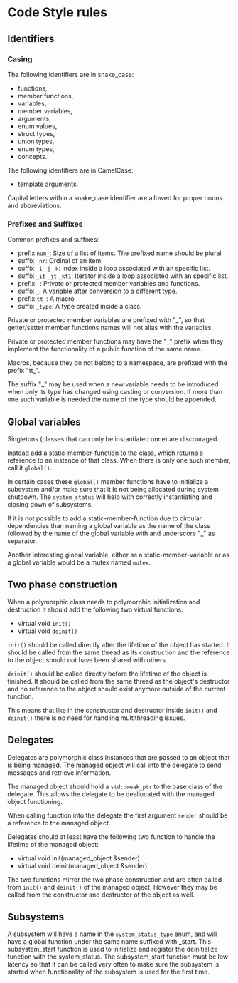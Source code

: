 # Code Style rules

## Identifiers

### Casing

The following identifiers are in snake\_case:

- functions,
- member functions,
- variables,
- member variables,
- arguments,
- enum values,
- struct types,
- union types,
- enum types,
- concepts.

The following identifiers are in CamelCase:

- template arguments.

Capital letters within a snake\_case identifier are allowed for proper nouns and
abbreviations.

### Prefixes and Suffixes

Common prefixes and suffixes:

- prefix `num_`: Size of a list of items. The prefixed name should be plural
- suffix `_nr`: Ordinal of an item.
- suffix `_i` `_j` `_k`: Index inside a loop associated with an specific list.
- suffix `_it` `_jt` `_kt1`: Iterator inside a loop associated with an specific list.
- prefix `_`: Private or protected member variables and functions.
- suffix `_`: A variable after conversion to a different type.
- prefix `tt_`: A macro
- suffix `_type`: A type created inside a class.

Private or protected member variables are prefixed with "\_", so that
getter/setter member functions names will not alias with the variables.

Private or protected member functions may have the "\_" prefix when they
implement the functionality of a public function of the same name.

Macros, because they do not belong to a namespace, are prefixed with the prefix "tt\_".

The suffix "\_" may be used when a new variable needs to be introduced
when only its type has changed using casting or conversion.
If more than one such variable is needed the name of the type should be appended.

## Global variables

Singletons (classes that can only be instantiated once) are discouraged.

Instead add a static-member-function to the class, which returns a reference to an instance
of that class. When there is only one such member, call it `global()`.

In certain cases these `global()` member functions have to initialize a subsystem and/or make
sure that it is not being allocated during system shutdown. The `system_status` will
help with correctly instantiating and closing down of subsystems,

If it is not possible to add a static-member-function due to circular dependencies than
naming a global variable as the name of the class followed by the name of the global variable with
and underscore "\_" as separator.

Another interesting global variable, either as a static-member-variable or as a global
variable would be a mutex named `mutex`.

## Two phase construction

When a polymorphic class needs to polymorphic initialization and destruction it should
add the following two virtual functions:

- virtual void `init()`
- virtual void `deinit()`

`init()` should be called directly after the lifetime of the object has started. It should be called
from the same thread as its construction and the reference to the object should not have been shared
with others.

`deinit()` should be called directly before the lifetime of the object is finished. It should be called
from the same thread as the object's destructor and no reference to the object should exist anymore outside
of the current function.

This means that like in the constructor and destructor inside `init()` and `deinit()` there is no need
for handling multithreading issues.

## Delegates

Delegates are polymorphic class instances that are passed to an object that is being managed.
The managed object will call into the delegate to send messages and retrieve information.

The managed object should hold a `std::weak_ptr` to the base class of the delegate. This allows the
delegate to be deallocated with the managed object functioning.

When calling function into the delegate the first argument `sender` should be a reference to the managed
object.

Delegates should at least have the following two function to handle the lifetime of the managed object:

- virtual void init(managed\_object &sender)
- virtual void deinit(managed\_object &sender)

The two functions mirror the two phase construction and are often called from `init()` and `deinit()` of the managed
object. However they may be called from the constructor and destructor of the object as well.

## Subsystems

A subsystem will have a name in the `system_status_type` enum, and will have a global function under the same name
suffixed with \_start. This subsystem_start function is used to initialize and register the deinitialize function
with the system_status. The subsystem_start function must be low latency so that it can be called very often to make
sure the subsystem is started when functionality of the subsystem is used for the first time.
